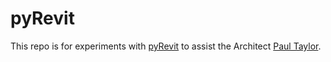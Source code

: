 # pyRevit

This repo is for experiments with [pyRevit](https://github.com/pyrevitlabs/pyRevit) to assist the Architect [Paul Taylor](https://perspectivearchitecture.co.uk/).